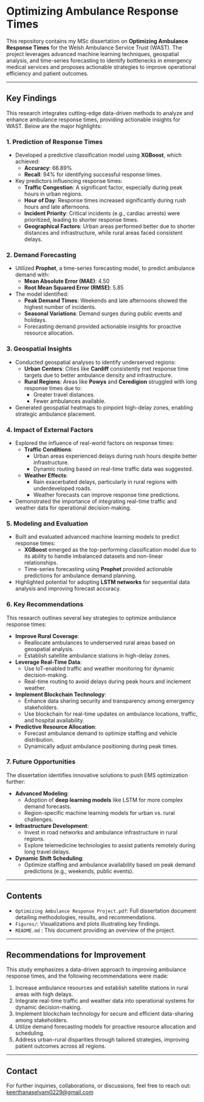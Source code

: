 # Optimizing Ambulance Response Times
This repository contains my MSc dissertation on **Optimizing Ambulance Response Times** for the Welsh Ambulance Service Trust (WAST). The project leverages advanced machine learning techniques, geospatial analysis, and time-series forecasting to identify bottlenecks in emergency medical services and proposes actionable strategies to improve operational efficiency and patient outcomes.

---

## Key Findings
This research integrates cutting-edge data-driven methods to analyze and enhance ambulance response times, providing actionable insights for WAST. Below are the major highlights:

### 1. **Prediction of Response Times**
   - Developed a predictive classification model using **XGBoost**, which achieved:
     - **Accuracy**: 66.89%
     - **Recall**: 94% for identifying successful response times.
   - Key predictors influencing response times:
     - **Traffic Congestion**: A significant factor, especially during peak hours in urban regions.
     - **Hour of Day**: Response times increased significantly during rush hours and late afternoons.
     - **Incident Priority**: Critical incidents (e.g., cardiac arrests) were prioritized, leading to shorter response times.
     - **Geographical Factors**: Urban areas performed better due to shorter distances and infrastructure, while rural areas faced consistent delays.

### 2. **Demand Forecasting**
   - Utilized **Prophet**, a time-series forecasting model, to predict ambulance demand with:
     - **Mean Absolute Error (MAE)**: 4.50
     - **Root Mean Squared Error (RMSE)**: 5.85
   - The model identified:
     - **Peak Demand Times**: Weekends and late afternoons showed the highest number of incidents.
     - **Seasonal Variations**: Demand surges during public events and holidays.
     - Forecasting demand provided actionable insights for proactive resource allocation.

### 3. **Geospatial Insights**
   - Conducted geospatial analyses to identify underserved regions:
     - **Urban Centers**: Cities like **Cardiff** consistently met response time targets due to better ambulance density and infrastructure.
     - **Rural Regions**: Areas like **Powys** and **Ceredigion** struggled with long response times due to:
       - Greater travel distances.
       - Fewer ambulances available.
   - Generated geospatial heatmaps to pinpoint high-delay zones, enabling strategic ambulance placement.

### 4. **Impact of External Factors**
   - Explored the influence of real-world factors on response times:
     - **Traffic Conditions**:
       - Urban areas experienced delays during rush hours despite better infrastructure.
       - Dynamic routing based on real-time traffic data was suggested.
     - **Weather Effects**:
       - Rain exacerbated delays, particularly in rural regions with underdeveloped roads.
       - Weather forecasts can improve response time predictions.
   - Demonstrated the importance of integrating real-time traffic and weather data for operational decision-making.

### 5. **Modeling and Evaluation**
   - Built and evaluated advanced machine learning models to predict response times:
     - **XGBoost** emerged as the top-performing classification model due to its ability to handle imbalanced datasets and non-linear relationships.
     - Time-series forecasting using **Prophet** provided actionable predictions for ambulance demand planning.
   - Highlighted potential for adopting **LSTM networks** for sequential data analysis and improving forecast accuracy.

### 6. **Key Recommendations**
This research outlines several key strategies to optimize ambulance response times:
   - **Improve Rural Coverage**:
     - Reallocate ambulances to underserved rural areas based on geospatial analysis.
     - Establish satellite ambulance stations in high-delay zones.
   - **Leverage Real-Time Data**:
     - Use IoT-enabled traffic and weather monitoring for dynamic decision-making.
     - Real-time routing to avoid delays during peak hours and inclement weather.
   - **Implement Blockchain Technology**:
     - Enhance data sharing security and transparency among emergency stakeholders.
     - Use blockchain for real-time updates on ambulance locations, traffic, and hospital availability.
   - **Predictive Resource Allocation**:
     - Forecast ambulance demand to optimize staffing and vehicle distribution.
     - Dynamically adjust ambulance positioning during peak times.

### 7. **Future Opportunities**
The dissertation identifies innovative solutions to push EMS optimization further:
   - **Advanced Modeling**:
     - Adoption of **deep learning models** like LSTM for more complex demand forecasts.
     - Region-specific machine learning models for urban vs. rural challenges.
   - **Infrastructure Development**:
     - Invest in road networks and ambulance infrastructure in rural regions.
     - Explore telemedicine technologies to assist patients remotely during long travel delays.
   - **Dynamic Shift Scheduling**:
     - Optimize staffing and ambulance availability based on peak demand predictions (e.g., weekends, public events).

---

## Contents
- `Optimizing Ambulance Response Project.pdf`: Full dissertation document detailing methodologies, results, and recommendations.
- `Figures/`: Visualizations and plots illustrating key findings.
- `README.md`	: This document providing an overview of the project.

---

## Recommendations for Improvement
This study emphasizes a data-driven approach to improving ambulance response times, and the following recommendations were made:
1. Increase ambulance resources and establish satellite stations in rural areas with high delays.
2. Integrate real-time traffic and weather data into operational systems for dynamic decision-making.
3. Implement blockchain technology for secure and efficient data-sharing among stakeholders.
4. Utilize demand forecasting models for proactive resource allocation and scheduling.
5. Address urban-rural disparities through tailored strategies, improving patient outcomes across all regions.

---

## Contact
For further inquiries, collaborations, or discussions, feel free to reach out:
[keerthanaselvam0229@gmail.com](mailto:keerthanaselvam0229@gmail.com)
